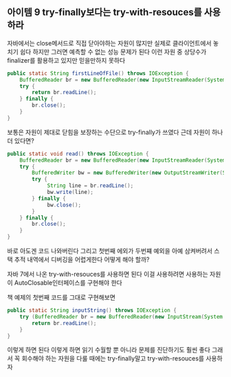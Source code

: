 ## 아이템 9 try-finally보다는 try-with-resouces를 사용하라

자바에서는 close메서드로 직접 닫아야하는 자원이 많지만 실제로 클라이언트에서 놓치기 쉽다 하지만 그러면 예측할 수 없는 성능 문제가 된다 이런 자원 중 상당수가 finalizer를 활용하고 있지만 믿을만하지 못하다

```java
public static String firstLineOfFile() throws IOException {
    BufferedReader br = new BufferedReader(new InputStreamReader(System.in));
    try {
        return br.readLine();
    } finally {
        br.close();
    }
}
```

보통은 자원이 제대로 닫힘을 보장하는 수단으로 try-finally가 쓰였다 근데 자원이 하나 더 있다면?

```java
public static void read() throws IOException {
    BufferedReader br = new BufferedReader(new InputStreamReader(System.in));
    try {
        BufferedWriter bw = new BufferedWriter(new OutputStreamWriter(System.out));
        try {
             String line = br.readLine();
             bw.write(line);
        } finally {
             bw.close();
        }
    } finally {
        br.close();
    }
}
```

바로 아도겐 코드 나와버린다 그리고 첫번째 에외가 두번쨰 예외을 아예 삼켜버려서  스택 추적 내역에서 디버깅을 어렵게한다 어떻게 해야 할까?

자바 7에서 나온 try-with-resouces를 사용하면 된다 이걸 사용하려면 사용하는 자원이 AutoClosable인터페이스를 구현해야 한다

책 예제의 첫번째 코드를 그대로 구현해보면

```java
public static String inputString() throws IOException {
    try (BufferedReader br = new BufferedReader(new InputStream(System.in))) {
        return br.readLine();
    }
}
```

이렇게 하면 된다 이렇게 하면 읽기 수월할 뿐 아니라 문제를 진단하기도 훨씬 좋다 그래서 꼭 회수해야 하는 자원을 다룰 때에는 try-finally말고 try-with-resouces를 사용하자